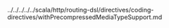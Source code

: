 ../../../../../scala/http/routing-dsl/directives/coding-directives/withPrecompressedMediaTypeSupport.md
